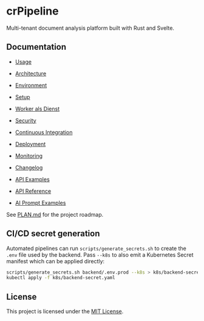 # crPipeline

Multi-tenant document analysis platform built with Rust and Svelte.

## Documentation
- [Usage](docs/Usage.md)
- [Architecture](docs/Architecture.md)
- [Environment](docs/Environment.md)
- [Setup](docs/Setup.md)
- [Worker als Dienst](docs/Setup.md#worker-als-dienst)
- [Security](docs/Security.md)
- [Continuous Integration](docs/Continuous_Integration.md)
- [Deployment](docs/Deployment.md)
- [Monitoring](docs/Monitoring.md)
- [Changelog](docs/Changelog.md)
- [API Examples](docs/API_Examples.md)
- [API Reference](docs/api.html)

- [AI Prompt Examples](docs/Usage.md#example-prompt_templates-json)

See [PLAN.md](PLAN.md) for the project roadmap.

## CI/CD secret generation

Automated pipelines can run `scripts/generate_secrets.sh` to create the `.env` file used by the backend. Pass `--k8s` to also emit a Kubernetes Secret manifest which can be applied directly:

```bash
scripts/generate_secrets.sh backend/.env.prod --k8s > k8s/backend-secret.yaml
kubectl apply -f k8s/backend-secret.yaml
```

## License

This project is licensed under the [MIT License](LICENSE).
